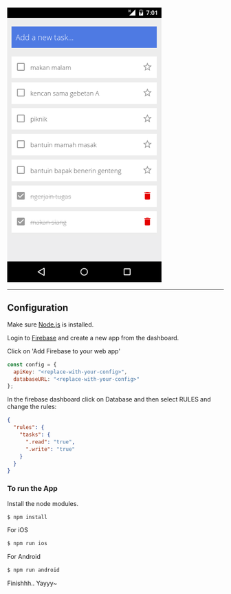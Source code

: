 ![screenshot](screenshot.png)

---

## Configuration

Make sure [Node.js](https://nodejs.org/) is installed.

Login to [Firebase](https://console.firebase.google.com/) and create a new app from the dashboard.

Click on 'Add Firebase to your web app'

```js
const config = {
  apiKey: "<replace-with-your-config>",
  databaseURL: "<replace-with-your-config>"
};
```

In the firebase dashboard click on Database and then select RULES and change the rules:

```json
{
  "rules": {
    "tasks": {
      ".read": "true",
      ".write": "true"
    }
  }
}
```

### To run the App

Install the node modules.

```bash
$ npm install
```

For iOS

```bash
$ npm run ios
```

For Android

```bash
$ npm run android
```

Finishhh.. Yayyy~
